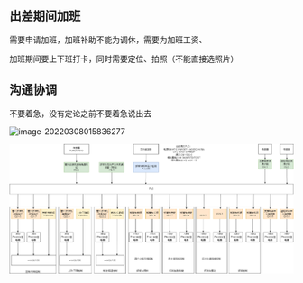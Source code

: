 ## 出差期间加班

需要申请加班，加班补助不能为调休，需要为加班工资、

加班期间要上下班打卡，同时需要定位、拍照（不能直接选照片）

## 沟通协调

不要着急，没有定论之前不要着急说出去

![image-20220308015836277](../../../Users/12038/AppData/Roaming/Typora/typora-user-images/image-20220308015836277.png)







![管片拼装机](../assets/%E7%AE%A1%E7%89%87%E6%8B%BC%E8%A3%85%E6%9C%BA-16469601777751.png)
